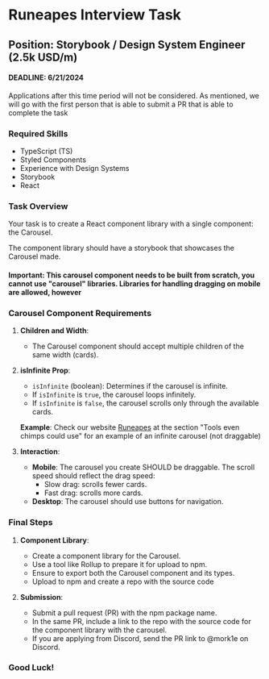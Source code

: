 # Runeapes Interview Task

## Position: Storybook / Design System Engineer (2.5k USD/m)

#### DEADLINE: 6/21/2024 
Applications after this time period will not be considered. As mentioned, we will go with the first person that is able to submit a PR that is able to complete the task

### Required Skills
- TypeScript (TS)
- Styled Components
- Experience with Design Systems
- Storybook
- React

### Task Overview

Your task is to create a React component library with a single component: the Carousel.

The component library should have a storybook that showcases the Carousel made.

#### Important: This carousel component needs to be built from scratch, you cannot use "carousel" libraries. Libraries for handling dragging on mobile are allowed, however

### Carousel Component Requirements

1. **Children and Width**:
   - The Carousel component should accept multiple children of the same width (cards).

2. **isInfinite Prop**:
   - `isInfinite` (boolean): Determines if the carousel is infinite.
   - If `isInfinite` is `true`, the carousel loops infinitely.
   - If `isInfinite` is `false`, the carousel scrolls only through the available cards.

   **Example**: Check our website [Runeapes](https://runeapes.io) at the section "Tools even chimps could use" for an example of an infinite carousel (not draggable)

3. **Interaction**:
   - **Mobile**: The carousel you create SHOULD be draggable. The scroll speed should reflect the drag speed:
     - Slow drag: scrolls fewer cards.
     - Fast drag: scrolls more cards.
   - **Desktop**: The carousel should use buttons for navigation.

### Final Steps

1. **Component Library**:
   - Create a component library for the Carousel.
   - Use a tool like Rollup to prepare it for upload to npm.
   - Ensure to export both the Carousel component and its types.
   - Upload to npm and create a repo with the source code

2. **Submission**:
   - Submit a pull request (PR) with the npm package name.
   - In the same PR, include a link to the repo with the source code for the component library with the carousel.
   - If you are applying from Discord, send the PR link to @mork1e on Discord.

### Good Luck!

